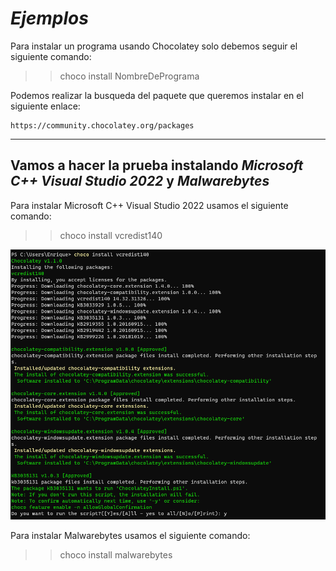 # ***Ejemplos***
Para instalar un programa usando Chocolatey solo debemos seguir el siguiente comando:
>> choco install NombreDePrograma

Podemos realizar la busqueda del paquete que queremos instalar en el siguiente enlace:
```
https://community.chocolatey.org/packages
``` 
------------------------------------------------------------------------------------------
Vamos a hacer la prueba instalando ***Microsoft C++ Visual Studio 2022*** y ***Malwarebytes***
------------------------------------------------------------------------------------------
Para instalar Microsoft C++ Visual Studio 2022 usamos el siguiente comando:
>> choco install vcredist140

![C++](https://github.com/kikelopser/tarea-chocolatey/blob/main/Imagenes/cmasmas.png)

Para instalar Malwarebytes usamos el siguiente comando:
>> choco install malwarebytes

